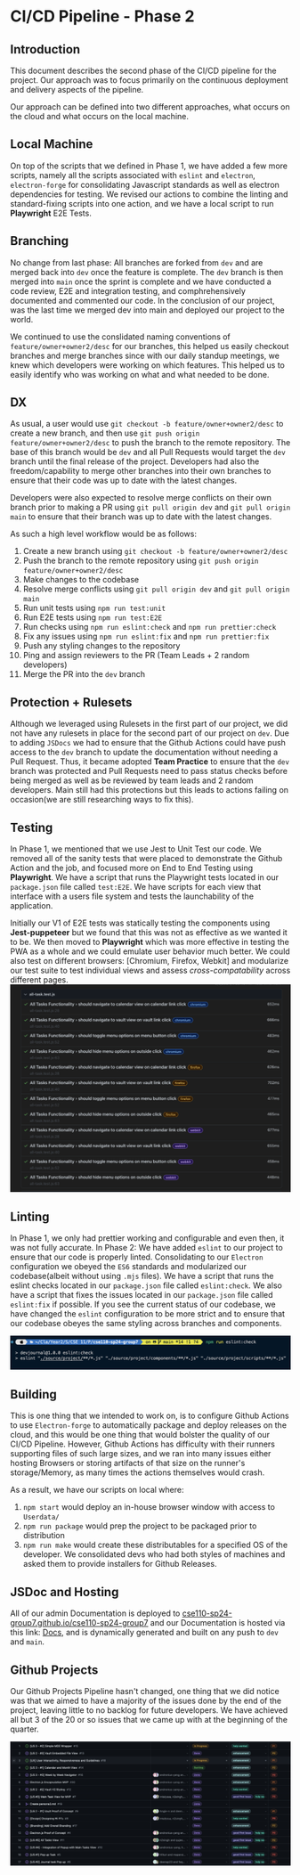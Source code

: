 # CI/CD Pipeline - Phase 2

## Introduction

This document describes the second phase of the CI/CD pipeline for the project. Our approach was to focus primarily on the continuous deployment and delivery aspects of the pipeline.

Our approach can be defined into two different approaches, what occurs on the cloud and what occurs on the local machine.

## Local Machine

On top of the scripts that we defined in Phase 1, we have added a few more scripts, namely all the scripts associated with `eslint` and `electron`, `electron-forge` for consolidating Javascript standards as well as electron dependencies for testing. We revised our actions to combine the linting and standard-fixing scripts into one action, and we have a local script to run **Playwright** E2E Tests. 

## Branching

No change from last phase: All branches are forked from `dev` and are merged back into `dev` once the feature is complete. The `dev` branch is then merged into `main` once the sprint is complete and we have conducted a code review, E2E and integration testing, and comphrehensively documented and commented our code. In the conclusion of our project, was the last time we merged dev into main and deployed our project to the world. 

We continued to use the conslidated naming conventions of `feature/owner+owner2/desc` for our branches, this helped us easily checkout branches and merge branches since with our daily standup meetings, we knew which developers were working on which features. This helped us to easily identify who was working on what and what needed to be done.

## DX

As usual, a user would use `git checkout -b feature/owner+owner2/desc` to create a new branch, and then use `git push origin feature/owner+owner2/desc` to push the branch to the remote repository. The base of this branch would be `dev` and all Pull Requests would target the `dev` branch until the final release of the project. Developers had also the freedom/capability to merge other branches into their own branches to ensure that their code was up to date with the latest changes. 

Developers were also expected to resolve merge conflicts on their own branch prior to making a PR using `git pull origin dev` and `git pull origin main` to ensure that their branch was up to date with the latest changes.

As such a high level workflow would be as follows:
1. Create a new branch using `git checkout -b feature/owner+owner2/desc`
2. Push the branch to the remote repository using `git push origin feature/owner+owner2/desc`
3. Make changes to the codebase
4. Resolve merge conflicts using `git pull origin dev` and `git pull origin main`
5. Run unit tests using `npm run test:unit`
6. Run E2E tests using `npm run test:E2E`
7. Run checks using `npm run eslint:check` and `npm run prettier:check`
8. Fix any issues using `npm run eslint:fix` and `npm run prettier:fix`
9. Push any styling changes to the repository
10. Ping and assign reviewers to the PR (Team Leads + 2 random developers)
11. Merge the PR into the `dev` branch

## Protection + Rulesets

Although we leveraged using Rulesets in the first part of our project, we did not have any rulesets in place for the second part of our project on `dev`. Due to adding `JSDocs` we had to ensure that the Github Actions could have push access to the `dev` branch to update the documentation without needing a Pull Request. Thus, it became adopted **Team Practice** to ensure that the `dev` branch was protected and Pull Requests need to pass status checks before being merged as well as be reviewed by team leads and 2 random developers. Main still had this protections but this leads to actions failing on occasion(we are still researching ways to fix this). 

## Testing

In Phase 1, we mentioned that we use Jest to Unit Test our code. We removed all of the sanity tests that were placed to demonstrate the Github Action and the job, and focused more on End to End Testing using **Playwright**. We have a script that runs the Playwright tests located in our `package.json` file called `test:E2E`. We have scripts for each view that interface with a users file system and tests the launchability of the application. 

Initially our V1 of E2E tests was statically testing the components using **Jest-puppeteer** but we found that this was not as effective as we wanted it to be. We then moved to **Playwright** which was more effective in testing the PWA as a whole and we could emulate user behavior much better. We could also test on different browsers: \[Chromium, Firefox, Webkit\] and modularize our test suite to test individual views and assess *cross-compatability* across different pages. 
![Playwright](./PlaywrightResults.png)
## Linting

In Phase 1, we only had prettier working and configurable and even then, it was not fully accurate. In Phase 2: We have added `eslint` to our project to ensure that our code is properly linted. Consolidating to our `Electron` configuration we obeyed the `ES6` standards and modularized our codebase(albeit without using `.mjs` files). We have a script that runs the eslint checks located in our `package.json` file called `eslint:check`. We also have a script that fixes the issues located in our `package.json` file called `eslint:fix` if possible. If you see the current status of our codebase, we have changed the `eslint` configuration to be more strict and to ensure that our codebase obeyes the same styling across branches and components. 

![Eslint](./Eslint.png)

## Building

This is one thing that we intended to work on, is to configure Github Actions to use `Electron-forge` to automatically package and deploy releases on the cloud, and this would be one thing that would bolster the quality of our CI/CD Pipeline. However, Github Actions has difficulty with their runners supporting files of such large sizes, and we ran into many issues either hosting Browsers or storing artifacts of that size on the runner's storage/Memory, as many times the actions themselves would crash. 

As a result, we have our scripts on local where: 
1. `npm start` would deploy an in-house browser window with access to `Userdata/`
2. `npm run package` would prep the project to be packaged prior to distribution
3. `npm run make` would create these distributables for a specified OS of the developer. We consolidated devs who had both styles of machines and asked them to provide installers for Github Releases. 

## JSDoc and Hosting

All of our admin Documentation is deployed to [cse110-sp24-group7.github.io/cse110-sp24-group7](https://cse110-sp24-group7.github.io/cse110-sp24-group7/) and our Documentation is hosted via this link: [Docs](https://cse110-sp24-group7.github.io/cse110-sp24-group7/source/project/docs/JSDocs/index.html), and is dynamically generated and built on any push to `dev` and `main`. 

## Github Projects

Our Github Projects Pipeline hasn't changed, one thing that we did notice was that we aimed to have a majority of the issues done by the end of the project, leaving little to no backlog for future developers. We have achieved all but 3 of the 20 or so issues that we came up with at the beginning of the quarter. 

![Github Projects](./Completion-GH.png)

